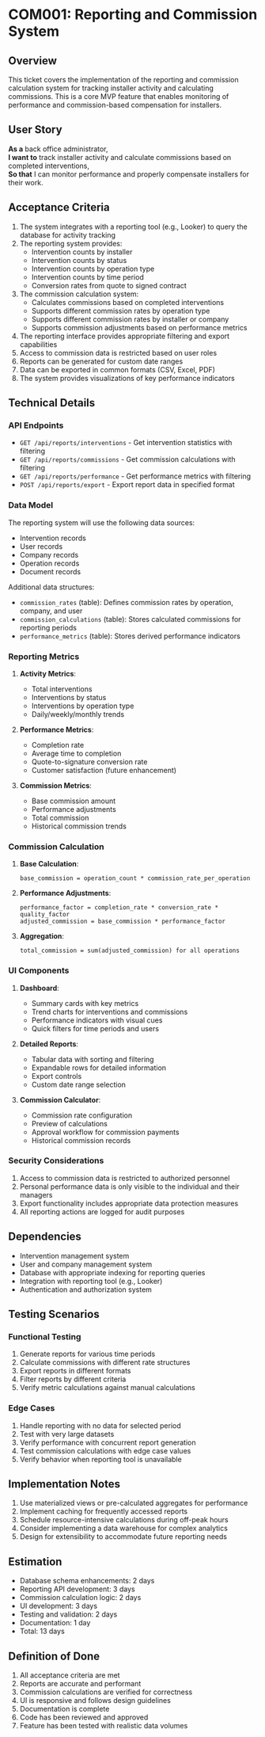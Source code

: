 # COM001: Reporting and Commission System

## Overview

This ticket covers the implementation of the reporting and commission calculation system for tracking installer activity and calculating commissions. This is a core MVP feature that enables monitoring of performance and commission-based compensation for installers.

## User Story

**As a** back office administrator,  
**I want to** track installer activity and calculate commissions based on completed interventions,  
**So that** I can monitor performance and properly compensate installers for their work.

## Acceptance Criteria

1. The system integrates with a reporting tool (e.g., Looker) to query the database for activity tracking
2. The reporting system provides:
   - Intervention counts by installer
   - Intervention counts by status
   - Intervention counts by operation type
   - Intervention counts by time period
   - Conversion rates from quote to signed contract
3. The commission calculation system:
   - Calculates commissions based on completed interventions
   - Supports different commission rates by operation type
   - Supports different commission rates by installer or company
   - Supports commission adjustments based on performance metrics
4. The reporting interface provides appropriate filtering and export capabilities
5. Access to commission data is restricted based on user roles
6. Reports can be generated for custom date ranges
7. Data can be exported in common formats (CSV, Excel, PDF)
8. The system provides visualizations of key performance indicators

## Technical Details

### API Endpoints

- `GET /api/reports/interventions` - Get intervention statistics with filtering
- `GET /api/reports/commissions` - Get commission calculations with filtering
- `GET /api/reports/performance` - Get performance metrics with filtering
- `POST /api/reports/export` - Export report data in specified format

### Data Model

The reporting system will use the following data sources:
- Intervention records
- User records
- Company records
- Operation records
- Document records

Additional data structures:
- `commission_rates` (table): Defines commission rates by operation, company, and user
- `commission_calculations` (table): Stores calculated commissions for reporting periods
- `performance_metrics` (table): Stores derived performance indicators

### Reporting Metrics

1. **Activity Metrics**:
   - Total interventions
   - Interventions by status
   - Interventions by operation type
   - Daily/weekly/monthly trends

2. **Performance Metrics**:
   - Completion rate
   - Average time to completion
   - Quote-to-signature conversion rate
   - Customer satisfaction (future enhancement)

3. **Commission Metrics**:
   - Base commission amount
   - Performance adjustments
   - Total commission
   - Historical commission trends

### Commission Calculation

1. **Base Calculation**:
   ```
   base_commission = operation_count * commission_rate_per_operation
   ```

2. **Performance Adjustments**:
   ```
   performance_factor = completion_rate * conversion_rate * quality_factor
   adjusted_commission = base_commission * performance_factor
   ```

3. **Aggregation**:
   ```
   total_commission = sum(adjusted_commission) for all operations
   ```

### UI Components

1. **Dashboard**:
   - Summary cards with key metrics
   - Trend charts for interventions and commissions
   - Performance indicators with visual cues
   - Quick filters for time periods and users

2. **Detailed Reports**:
   - Tabular data with sorting and filtering
   - Expandable rows for detailed information
   - Export controls
   - Custom date range selection

3. **Commission Calculator**:
   - Commission rate configuration
   - Preview of calculations
   - Approval workflow for commission payments
   - Historical commission records

### Security Considerations

1. Access to commission data is restricted to authorized personnel
2. Personal performance data is only visible to the individual and their managers
3. Export functionality includes appropriate data protection measures
4. All reporting actions are logged for audit purposes

## Dependencies

- Intervention management system
- User and company management system
- Database with appropriate indexing for reporting queries
- Integration with reporting tool (e.g., Looker)
- Authentication and authorization system

## Testing Scenarios

### Functional Testing

1. Generate reports for various time periods
2. Calculate commissions with different rate structures
3. Export reports in different formats
4. Filter reports by different criteria
5. Verify metric calculations against manual calculations

### Edge Cases

1. Handle reporting with no data for selected period
2. Test with very large datasets
3. Verify performance with concurrent report generation
4. Test commission calculations with edge case values
5. Verify behavior when reporting tool is unavailable

## Implementation Notes

1. Use materialized views or pre-calculated aggregates for performance
2. Implement caching for frequently accessed reports
3. Schedule resource-intensive calculations during off-peak hours
4. Consider implementing a data warehouse for complex analytics
5. Design for extensibility to accommodate future reporting needs

## Estimation

- Database schema enhancements: 2 days
- Reporting API development: 3 days
- Commission calculation logic: 2 days
- UI development: 3 days
- Testing and validation: 2 days
- Documentation: 1 day
- Total: 13 days

## Definition of Done

1. All acceptance criteria are met
2. Reports are accurate and performant
3. Commission calculations are verified for correctness
4. UI is responsive and follows design guidelines
5. Documentation is complete
6. Code has been reviewed and approved
7. Feature has been tested with realistic data volumes
